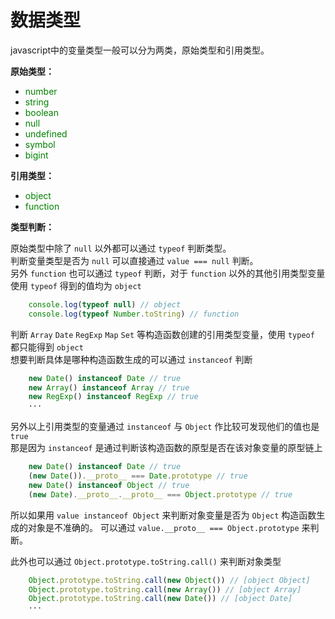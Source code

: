 # 数据类型

javascript中的变量类型一般可以分为两类，原始类型和引用类型。  

__原始类型：__   
* <font color=green>number</font>  
* <font color=green>string</font>  
* <font color=green>boolean</font>  
* <font color=green>null</font>  
* <font color=green>undefined</font>  
* <font color=green>symbol</font>  
* <font color=green>bigint</font>  
 
__引用类型：__
* <font color=green>object</font>  
* <font color=green>function</font>  


__类型判断：__  

原始类型中除了 `null` 以外都可以通过 `typeof` 判断类型。  
判断变量类型是否为 `null` 可以直接通过 ` value === null ` 判断。  
另外 `function` 也可以通过 `typeof` 判断，对于 `function` 以外的其他引用类型变量使用 `typeof` 得到的值均为 `object`  

```js
    console.log(typeof null) // object
    console.log(typeof Number.toString) // function
```

判断 `Array` `Date` `RegExp` `Map` `Set` 等构造函数创建的引用类型变量，使用 `typeof` 都只能得到 `object`  
想要判断具体是哪种构造函数生成的可以通过 `instanceof` 判断

```js
    new Date() instanceof Date // true
    new Array() instanceof Array // true
    new RegExp() instanceof RegExp // true
    ···
```

另外以上引用类型的变量通过 `instanceof` 与 `Object` 作比较可发现他们的值也是 `true`  
那是因为 `instanceof` 是通过判断该构造函数的原型是否在该对象变量的原型链上

```js
    new Date() instanceof Date // true
    (new Date()).__proto__ === Date.prototype // true
    new Date() instanceof Object // true
    (new Date).__proto__.__proto__ === Object.prototype // true
```

所以如果用 `value instanceof Object` 来判断对象变量是否为 `Object` 构造函数生成的对象是不准确的。
可以通过 `value.__proto__ === Object.prototype` 来判断。  

此外也可以通过  `Object.prototype.toString.call()` 来判断对象类型

```js
    Object.prototype.toString.call(new Object()) // [object Object]
    Object.prototype.toString.call(new Array()) // [object Array]
    Object.prototype.toString.call(new Date()) // [object Date]
    ···
```


